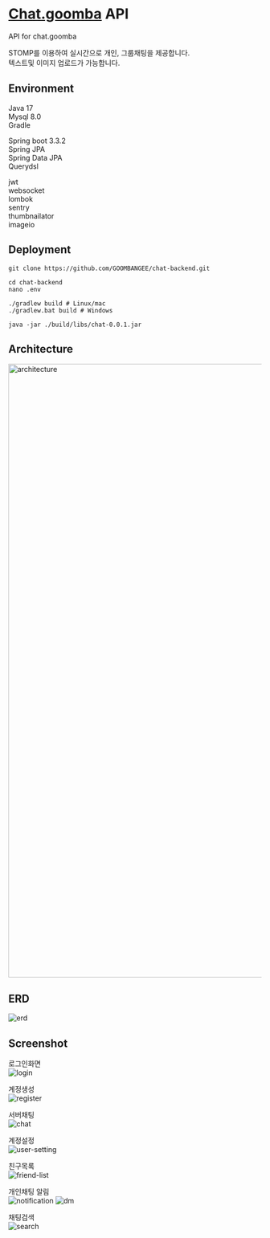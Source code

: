 # [Chat.goomba](https://chat.goomba.org) API
API for chat.goomba  

STOMP를 이용하여 실시간으로 개인, 그룹채팅을 제공합니다.  
텍스트및 이미지 업로드가 가능합니다.


## Environment

Java 17  
Mysql 8.0  
Gradle

Spring boot 3.3.2  
Spring JPA  
Spring Data JPA  
Querydsl

jwt  
websocket  
lombok  
sentry  
thumbnailator  
imageio

## Deployment

```
git clone https://github.com/GOOMBANGEE/chat-backend.git

cd chat-backend
nano .env

./gradlew build # Linux/mac
./gradlew.bat build # Windows

java -jar ./build/libs/chat-0.0.1.jar
```

## Architecture
<img width="1222" alt="architecture" src="https://github.com/user-attachments/assets/37bdb56b-4078-4104-8726-bc644604f5a1">

## ERD
![erd](https://github.com/user-attachments/assets/fc97cb14-4940-4053-82a3-75e11563a44b)

## Screenshot
로그인화면  
![login](https://github.com/user-attachments/assets/df90ea7d-9266-4d44-ac9e-75d4d0809ecd)

계정생성  
![register](https://github.com/user-attachments/assets/f593be89-06ac-47f5-8a83-972c9219a7af)

서버채팅  
![chat](https://github.com/user-attachments/assets/58fdafcc-e58f-48f9-8025-f5617d18f35c)

계정설정  
![user-setting](https://github.com/user-attachments/assets/0d300484-6ec0-4564-96f5-e2013a596976)

친구목록  
![friend-list](https://github.com/user-attachments/assets/08108ed6-3db1-4f6a-8126-6a548295f75b)

개인채팅 알림  
![notification](https://github.com/user-attachments/assets/50a055ca-a3d5-402b-b940-7b412ce26ba8)
![dm](https://github.com/user-attachments/assets/a513e37b-7596-42e0-ab8f-aee75929e2d3)

채팅검색  
![search](https://github.com/user-attachments/assets/a9c014cb-3e4c-4139-9bbb-4bb23ecdca58)
